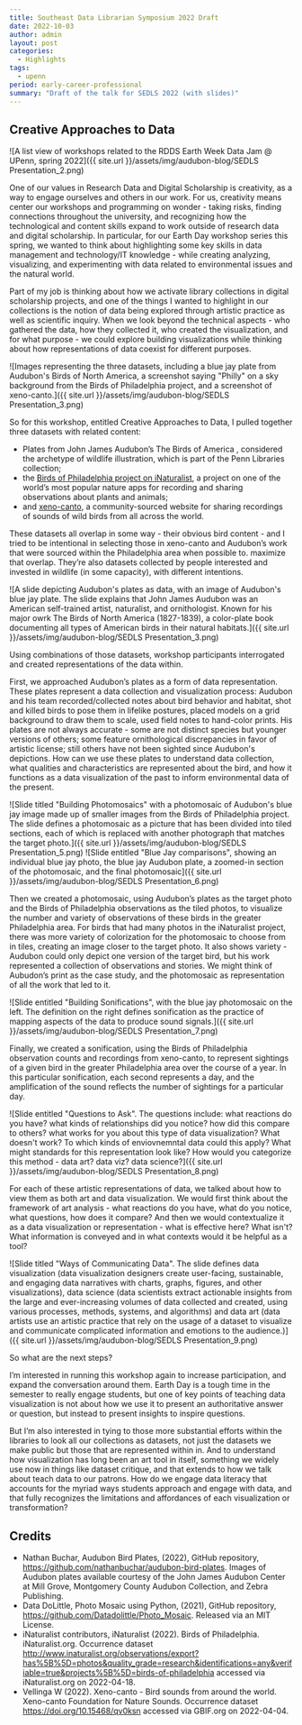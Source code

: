 ```yaml
---
title: Southeast Data Librarian Symposium 2022 Draft
date: 2022-10-03
author: admin
layout: post
categories:
  - Highlights
tags:
  - upenn
period: early-career-professional
summary: "Draft of the talk for SEDLS 2022 (with slides)"
---
```


## Creative Approaches to Data

![A list view of workshops related to the RDDS Earth Week Data Jam @ UPenn, spring 2022]({{ site.url }}/assets/img/audubon-blog/SEDLS Presentation_2.png)

One of our values in Research Data and Digital Scholarship is creativity, as a way to engage ourselves and others in our work. For us, creativity means center our workshops and programming on wonder - taking risks, finding connections throughout the university, and recognizing how the technological and content skills expand to work outside of research data and digital scholarship. In particular, for our Earth Day workshop series this spring, we wanted to think about highlighting some key skills in data management and technology/IT knowledge - while creating analyzing, visualizing, and experimenting with data related to environmental issues and the natural world. 

Part of my job is thinking about how we activate library collections in digital scholarship projects, and one of the things I wanted to highlight in our collections is the notion of data being explored through artistic practice as well as scientific inquiry. When we look beyond the technical aspects - who gathered the data, how they collected it, who created the visualization, and for what purpose - we could explore building visualizations while thinking about how representations of data coexist for different purposes. 

![Images representing the three datasets, including a blue jay plate from Audubon's Birds of North America, a screenshot saying "Philly" on a sky background from the Birds of Philadelphia project, and a screenshot of xeno-canto.]({{ site.url }}/assets/img/audubon-blog/SEDLS Presentation_3.png)

So for this workshop, entitled Creative Approaches to Data, I pulled together three datasets with related content: 

- Plates from John James Audubon’s The Birds of America , considered the archetype of wildlife illustration, which is part of the Penn Libraries collection;
- the [Birds of Philadelphia project on iNaturalist](https://www.inaturalist.org/projects/birds-of-philadelphia), a project on one of the world’s most popular nature apps for recording and sharing observations about plants and animals; 
- and [xeno-canto](https://xeno-canto.org/), a community-sourced website for sharing recordings of sounds of wild birds from all across the world. 

These datasets all overlap in some way - their obvious bird content - and I tried to be intentional in selecting those in xeno-canto and Audubon’s work that were sourced within the Philadelphia area when possible to. maximize that overlap. They’re also datasets collected by people interested and invested in wildlife (in some capacity), with different intentions. 

![A slide depicting Audubon's plates as data, with an image of Audubon's blue jay plate. The slide explains that John James Audubon was an American self-trained artist, naturalist, and ornithologist. Known for his major owrk The Birds of North America (1827-1839), a color-plate book documenting all types of American birds in their natural habitats.]({{ site.url }}/assets/img/audubon-blog/SEDLS Presentation_3.png)

Using combinations of those datasets, workshop participants interrogated and created representations of the data within.

First, we approached Audubon’s plates as a form of data representation. These plates represent a data collection and visualization process: Audubon and his team recorded/collected notes about bird behavior and habitat, shot and killed birds to pose them in lifelike postures, placed models on a grid background to draw them to scale, used field notes to hand-color prints. His plates are not always accurate - some are not distinct species but younger versions of others; some feature ornithological discrepancies in favor of artistic license; still others have not been sighted since Audubon's depictions. How can we use these plates to understand data collection, what qualities and characteristics are represented about the bird, and how it functions as a data visualization of the past to inform environmental data of the present. 

![Slide titled "Building Photomosaics" with a photomosaic of Audubon's blue jay image made up of smaller images from the Birds of Philadelphia project. The slide defines a photomosaic as a picture that has been divided into tiled sections, each of which is replaced with another photograph that matches the target photo.]({{ site.url }}/assets/img/audubon-blog/SEDLS Presentation_5.png)
![Slide entitled "Blue Jay comparisons", showing an individual blue jay photo, the blue jay Audubon plate, a zoomed-in section of the photomosaic, and the final photomosaic]({{ site.url }}/assets/img/audubon-blog/SEDLS Presentation_6.png)


Then we created a photomosaic, using Audubon’s plates as the target photo and the Birds of Philadelphia observations as the tiled photos, to visualize the number and variety of observations of these birds in the greater Philadelphia area. For birds that had many photos in the iNaturalist project, there was more variety of colorization for the photomosaic to choose from in tiles, creating an image closer to the target photo. It also shows variety - Audubon could only depict one version of the target bird, but his work represented a collection of observations and stories. We might think of Aubudon’s print as the case study, and the photomosaic as representation of all the work that led to it. 

![Slide entitled "Building Sonifications", with the blue jay photomosaic on the left. The definition on the right defines sonification as the practice of mapping aspects of the data to produce sound signals.]({{ site.url }}/assets/img/audubon-blog/SEDLS Presentation_7.png)

Finally, we created a sonification, using the Birds of Philadelphia observation counts and recordings from xeno-canto, to represent sightings of a given bird in the greater Philadelphia area over the course of a year. In this particular sonification, each second represents a day, and the amplification of the sound reflects the number of sightings for a particular day. 

![Slide entitled "Questions to Ask". The questions include: what reactions do you have? what kinds of relationships did you notice? how did this compare to others? what works for you about this type of data visualization? What doesn't work? To which kinds of enviovnemntal data could this apply? What might standards for this representation look like? How would you categorize this method - data art? data viz? data science?]({{ site.url }}/assets/img/audubon-blog/SEDLS Presentation_8.png)

For each of these artistic representations of data, we talked about how to view them as both art and data visualization. We would first think about the framework of art analysis - what reactions do you have, what do you notice, what questions, how does it compare? And then we would contextualize it as a data visualization or representation - what is effective here? What isn't? What information is conveyed and in what contexts would it be helpful as a tool? 

![Slide titled "Ways of Communicating Data". The slide defines data visualization (data visualization designers create user-facing, sustainable, and engaging data narratives with charts, graphs, figures, and other visualizations), data science (data scientists extract actionable insights from the large and ever-increasing volumes of data collected and created, using various processes, methods, systems, and algorithms) and data art (data artists use an artistic practice that rely on the usage of a dataset to visualize and communicate complicated information and emotions to the audience.)]({{ site.url }}/assets/img/audubon-blog/SEDLS Presentation_9.png)

So what are the next steps? 

I’m interested in running this workshop again to increase participation, and expand the conversation around them. Earth Day is a tough time in the semester to really engage students, but one of key points of teaching data visualization is not about how we use it to present an authoritative answer or question, but instead to present insights to inspire questions.  

But I’m also interested in tying to those more substantial efforts within the libraries to look all our collections as datasets, not just the datasets we make public but those that are represented within in. And to understand how visualization has long been an art tool in itself, something we widely use now in things like dataset critique, and that extends to how we talk about teach data to our patrons. How do we engage data literacy that accounts for the myriad ways students approach and engage with data, and that fully recognizes the limitations and affordances of each visualization or transformation? 

## Credits
- Nathan Buchar, Audubon Bird Plates, (2022), GitHub repository, https://github.com/nathanbuchar/audubon-bird-plates. Images of Audubon plates available courtesy of the John James Audubon Center at Mill Grove, Montgomery County Audubon Collection, and Zebra Publishing.
- Data DoLittle, Photo Mosaic using Python, (2021), GitHub repository, https://github.com/Datadolittle/Photo_Mosaic. Released via an MIT License.
- iNaturalist contributors, iNaturalist (2022). Birds of Philadelphia. iNaturalist.org. Occurrence dataset http://www.inaturalist.org/observations/export?has%5B%5D=photos&quality_grade=research&identifications=any&verifiable=true&projects%5B%5D=birds-of-philadelphia accessed via iNaturalist.org on 2022-04-18.
- Vellinga W (2022). Xeno-canto - Bird sounds from around the world. Xeno-canto Foundation for Nature Sounds. Occurrence dataset https://doi.org/10.15468/qv0ksn accessed via GBIF.org on 2022-04-04. 
